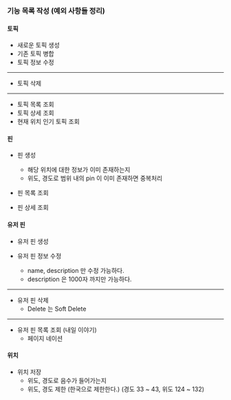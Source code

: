 ### 기능 목록 작성 (예외 사항들 정리)

#### 토픽

- 새로운 토픽 생성
- 기존 토픽 병합
- 토픽 정보 수정

---

- 토픽 삭제

--- 

- 토픽 목록 조회 
- 토픽 상세 조회
- 현재 위치 인기 토픽 조회

#### 핀

- 핀 생성
  - 해당 위치에 대한 정보가 이미 존재하는지 
  - 위도, 경도로 범위 내의 pin 이 이미 존재하면 중복처리

- 핀 목록 조회

- 핀 상세 조회

#### 유저 핀 

- 유저 핀 생성

- 유저 핀 정보 수정
  - name, description 만 수정 가능하다. 
  - description 은 1000자 까지만 가능하다. 

---

- 유저 핀 삭제
  - Delete 는 Soft Delete

---

- 유저 핀 목록 조회 (내일 이야기)
  - 페이지 네이션 

#### 위치

- 위치 저장
  - 위도, 경도로 음수가 들어가는지
  - 위도, 경도 제한 (한국으로 제한한다.) (경도 33 ~ 43, 위도 124 ~ 132)

